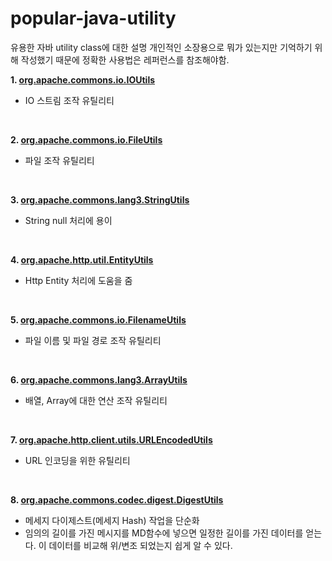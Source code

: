 # popular-java-utility
유용한 자바 utility class에 대한 설명
개인적인 소장용으로 뭐가 있는지만 기억하기 위해 작성했기 때문에 정확한 사용법은 레퍼런스를 참조해야함.


<b> 1. <a href="/src/main/java/yjh/utility/apache/commons/io/IOUtils/"> org.apache.commons.io.IOUtils </a> </b>
 - IO 스트림 조작 유틸리티	
<br>

<b> 2. <a href="/src/main/java/yjh/utility/apache/commons/io/FileUtils/"> org.apache.commons.io.FileUtils </a> </b>
 - 파일 조작 유틸리티
<br>

<b> 3. <a href="/src/main/java/yjh/utility/apache/commons/lang/StringUtils/"> org.apache.commons.lang3.StringUtils </a> </b>
 - String null 처리에 용이
<br>

<b> 4. <a href="/src/main/java/yjh/utility/apache/http/util/EntityUtils/"> org.apache.http.util.EntityUtils </a> </b>
 - Http Entity 처리에 도움을 줌
<br>

<b> 5. <a href="/src/main/java/yjh/utility/apache/commons/io/FilenameUtils/"> org.apache.commons.io.FilenameUtils </a> </b>
 - 파일 이름 및 파일 경로 조작 유틸리티
<br>

<b> 6. <a href="/src/main/java/yjh/utility/apache/commons/lang/ArrayUtils/"> org.apache.commons.lang3.ArrayUtils </a> </b>
 - 배열, Array에 대한 연산 조작 유틸리티
<br>

<b> 7. <a href="/src/main/java/yjh/utility/apache/http/client/utils/URLEncodedUtils/"> org.apache.http.client.utils.URLEncodedUtils </a> </b>
 - URL 인코딩을 위한 유틸리티
<br>

<b> 8. <a href="/src/main/java/yjh/utility/apache/commons/codec/digest/DigestUtils/"> org.apache.commons.codec.digest.DigestUtils </a> </b>
 - 메세지 다이제스트(메세지 Hash) 작업을 단순화
 - 임의의 길이를 가진 메시지를 MD함수에 넣으면 일정한 길이를 가진 데이터를 얻는다. 이 데이터를 비교해 위/변조 되었는지 쉽게 알 수 있다.
<br>